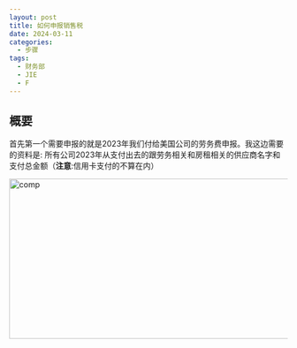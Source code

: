 ```yaml
---
layout: post
title: 如何申报销售税
date: 2024-03-11
categories:
  - 步骤
tags:
  - 财务部
  - JIE
  - F
---
```

## 概要
 
 首先第一个需要申报的就是2023年我们付给美国公司的劳务费申报。我这边需要的资料是: 所有公司2023年从支付出去的跟劳务相关和房租相关的供应商名字和支付总金额（**注意**:信用卡支付的不算在内）

<a data-flickr-embed="true" href="https://www.flickr.com/photos/200306688@N08/53581720469/in/dateposted-public/" title="comp"><img src="https://live.staticflickr.com/65535/53581720469_89ae75bbc5_z.jpg" width="640" height="290" alt="comp"/></a><script async src="//embedr.flickr.com/assets/client-code.js" charset="utf-8"></script>